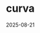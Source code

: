 ---
title: "curva"
status: draft
topic: "war-in-the-age-of-intelligent-machines"
number: 1
audio: "https://nonlinear.nyc/audio/010.mp3"
audioLength: 3345678
date: 2025-08-21
---
